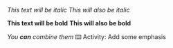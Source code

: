 *This text will be italic*
_This will also be italic_

**This text will be bold**
__This will also be bold__

_You **can** combine them_
⌨️ Activity: Add some emphasis
